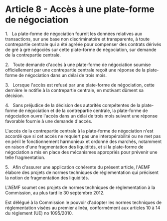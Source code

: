 # Article 8 - Accès à une plate-forme de négociation


1.   La plate-forme de négociation fournit les données relatives aux transactions, sur une base non discriminatoire et transparente, à toute contrepartie centrale qui a été agréée pour compenser des contrats dérivés de gré à gré négociés sur cette plate-forme de négociation, sur demande de la contrepartie centrale.

2.   Toute demande d'accès à une plate-forme de négociation soumise officiellement par une contrepartie centrale reçoit une réponse de la plate-forme de négociation dans un délai de trois mois.

3.   Lorsque l'accès est refusé par une plate-forme de négociation, cette dernière le notifie à la contrepartie centrale, en motivant dûment sa décision.

4.   Sans préjudice de la décision des autorités compétentes de la plate-forme de négociation et de la contrepartie centrale, la plate-forme de négociation ouvre l'accès dans un délai de trois mois suivant une réponse favorable fournie à une demande d'accès.

L'accès de la contrepartie centrale à la plate-forme de négociation n'est accordé que si cet accès ne requiert pas une interopérabilité ou ne met pas en péril le fonctionnement harmonieux et ordonné des marchés, notamment en raison d'une fragmentation des liquidités, et si la plate-forme de négociation a mis en place des mécanismes appropriés pour prévenir une telle fragmentation.

5.   Afin d'assurer une application cohérente du présent article, l'AEMF élabore des projets de normes techniques de réglementation qui précisent la notion de fragmentation des liquidités.

L'AEMF soumet ces projets de normes techniques de réglementation à la Commission, au plus tard le 30 septembre 2012.

Est délégué à la Commission le pouvoir d'adopter les normes techniques de réglementation visées au premier alinéa, conformément aux articles 10 à 14 du règlement (UE) no 1095/2010.
